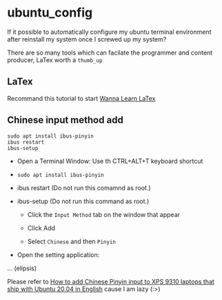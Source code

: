 # ubuntu_config
If it possible to automatically configure my ubuntu terminal environment after reinstall my system once I screwed up my system?

There are so many tools which can facilate the programmer and content producer, LaTex worth a `thumb_up`

## LaTex
Recommand this tutorial to start [Wanna Learn LaTex ](https://lukesmith.xyz/latex)


## Chinese input method add 

```shell
sudo apt install ibus-pinyin
ibus restart 
ibus-setup
```

- Open a  Terminal Window:
Use th CTRL+ALT+T keyboard shortcut

- `sudo apt install ibus-pinyin`

- ibus restart (Do not run this comamnd as root.)

- ibus-setup (Do not run this command as root.)
	- Click the `Input Method` tab on the window that appear

	- Click Add

	- Select `Chinese` and then `Pinyin`

- Open the setting application:

... (elipsis) 

Please refer to [How to add Chinese Pinyin input to XPS 9310 laptops that ship with Ubuntu 20.04 in English](https://www.dell.com/support/kbdoc/en-hk/000181184/how-to-add-chinese-pinyin-input-to-xps-9310-laptops-that-ship-with-ubuntu-20-04-in-english?lwp=rt) cause I am lazy (:>)
